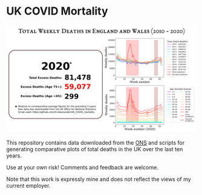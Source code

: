 # UK COVID Mortality

![Alt text](summary.png?raw=true "Summary")


This repository contains data downloaded from the [ONS](https://www.ons.gov.uk/) and scripts for 
generating comparative plots of total deaths in the UK over the last ten years.

Use at your own risk! Comments and feedback are welcome.

Note that this work is expressly mine and does not reflect the views of my current employer.

